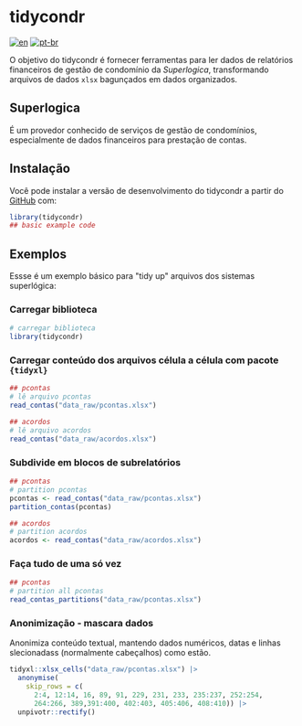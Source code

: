 # tidycondr

<!-- badges: start -->
<!-- badges: end -->

[![en](https://img.shields.io/badge/lang-en-red.svg)](https://github.com/diegomsg/tidycondr/blob/master/README.md)
[![pt-br](https://img.shields.io/badge/lang-pt--br-green.svg)](https://github.com/diegomsg/tidycondr/blob/master/README.pt-br.md)

O objetivo do tidycondr é fornecer ferramentas para ler dados de relatórios financeiros de gestão de condomínio da *Superlogica*, transformando arquivos de dados `xlsx` bagunçados em dados organizados.

## Superlogica

É um provedor conhecido de serviços de gestão de condomínios, especialmente de dados financeiros para prestação de contas.

## Instalação

Você pode instalar a versão de desenvolvimento do tidycondr a partir do [GitHub](https://github.com/) com:

``` r
library(tidycondr)
## basic example code
```

## Exemplos

Essse é um exemplo básico para "tidy up" arquivos dos sistemas superlógica:

### Carregar biblioteca

``` r
# carregar biblioteca
library(tidycondr)
```
### Carregar conteúdo dos arquivos célula a célula com pacote `{tidyxl}`

``` r
## pcontas
# lê arquivo pcontas
read_contas("data_raw/pcontas.xlsx")

## acordos
# lê arquivo acordos
read_contas("data_raw/acordos.xlsx")
```

### Subdivide em blocos de subrelatórios

``` r
## pcontas
# partition pcontas
pcontas <- read_contas("data_raw/pcontas.xlsx")
partition_contas(pcontas)

## acordos
# partition acordos
acordos <- read_contas("data_raw/acordos.xlsx")
```

### Faça tudo de uma só vez

``` r
## pcontas
# partition all pcontas
read_contas_partitions("data_raw/pcontas.xlsx")
```

### Anonimização - mascara dados

Anonimiza conteúdo textual, mantendo dados numéricos, datas e linhas slecionadass (normalmente cabeçalhos) como estão.

```r
tidyxl::xlsx_cells("data_raw/pcontas.xlsx") |>
  anonymise(
    skip_rows = c(
      2:4, 12:14, 16, 89, 91, 229, 231, 233, 235:237, 252:254,
      264:266, 389,391:400, 402:403, 405:406, 408:410)) |>
  unpivotr::rectify()
```
